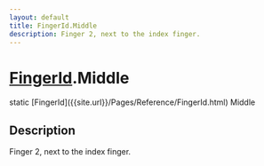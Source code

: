 ```yaml
---
layout: default
title: FingerId.Middle
description: Finger 2, next to the index finger.
---
```

# [FingerId]({{site.url}}/Pages/Reference/FingerId.html).Middle

<div class='signature' markdown='1'>
static [FingerId]({{site.url}}/Pages/Reference/FingerId.html) Middle
</div>

## Description
Finger 2, next to the index finger.

